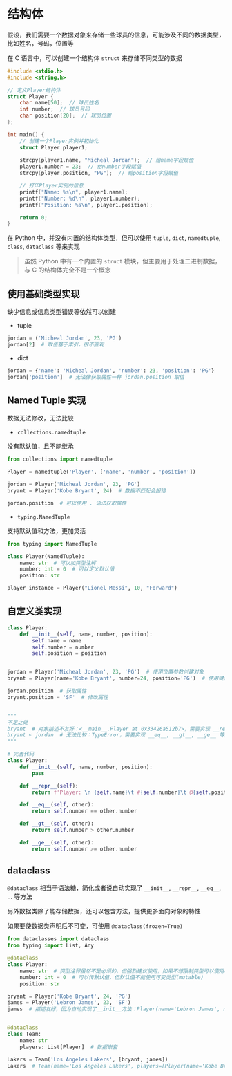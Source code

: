 # 结构体

假设，我们需要一个数据对象来存储一些球员的信息，可能涉及不同的数据类型，比如姓名，号码，位置等

在 C 语言中，可以创建一个结构体 `struct` 来存储不同类型的数据

```c
#include <stdio.h>
#include <string.h>

// 定义Player结构体
struct Player {
    char name[50];  // 球员姓名
    int number;  // 球员号码
    char position[20];  // 球员位置
};

int main() {
    // 创建一个Player实例并初始化
    struct Player player1;
    
    strcpy(player1.name, "Micheal Jordan");  // 给name字段赋值
    player1.number = 23;  // 给number字段赋值
    strcpy(player.position, "PG");  // 给position字段赋值

    // 打印Player实例的信息
    printf("Name: %s\n", player1.name);
    printf("Number: %d\n", player1.number);
    printf("Position: %s\n", player1.position);

    return 0;
}
```

在 Python 中，并没有内置的结构体类型，但可以使用 `tuple`, `dict`, `namedtuple`, `class`, `dataclass` 等来实现

> 虽然 Python 中有一个内置的 `struct` 模块，但主要用于处理二进制数据，与 C 的结构体完全不是一个概念

## 使用基础类型实现

缺少信息或信息类型错误等依然可以创建

- tuple

```python
jordan = ('Micheal Jordan', 23, 'PG')
jordan[2]  # 取值基于索引，很不直观
```

- dict

```python
jordan = {'name': 'Micheal Jordan', 'number': 23, 'position': 'PG'}
jordan['position']  # 无法像获取属性一样 jordan.position 取值
```

## Named Tuple 实现

数据无法修改，无法比较

- `collections.namedtuple`

没有默认值，且不能继承

```python
from collections import namedtuple

Player = namedtuple('Player', ['name', 'number', 'position'])

jordan = Player('Micheal Jordan', 23, 'PG')
bryant = Player('Kobe Bryant', 24)  # 数据不匹配会报错

jordan.position  # 可以使用 . 语法获取属性
```

- `typing.NamedTuple`

支持默认值和方法，更加灵活

```python
from typing import NamedTuple

class Player(NamedTuple):
    name: str  # 可以加类型注解
    number: int = 0  # 可以定义默认值
    position: str

player_instance = Player("Lionel Messi", 10, "Forward")
```

## 自定义类实现

```python
class Player:
    def __init__(self, name, number, position):
        self.name = name
        self.number = number
        self.position = position


jordan = Player('Micheal Jordan', 23, 'PG')  # 使用位置参数创建对象
bryant = Player(name='Kobe Bryant', number=24, position='PG')  # 使用键值参数创建对象

jordan.position  # 获取属性
bryant.position = 'SF'  # 修改属性


"""
不足之处
bryant  # 对象描述不友好：<__main__.Player at 0x33426a512b7>，需要实现 __repr__ 方法来自定义描述
bryant < jordan  # 无法比较：TypeError，需要实现 __eq__, __gt__, __ge__ 等方法来实现比较
"""

# 完善代码
class Player:
    def __init__(self, name, number, position):
        pass

    def __repr__(self):
        return f'Player: \n {self.name}\t #{self.number}\t @{self.position}'

    def __eq__(self, other):
        return self.number == other.number

    def __gt__(self, other):
        return self.number > other.number

    def __ge__(self, other):
        return self.number >= other.number
```

## dataclass

`@dataclass` 相当于语法糖，简化或者说自动实现了 `__init__`, `__repr__`, `__eq__`, ... 等方法

另外数据类除了能存储数据，还可以包含方法，提供更多面向对象的特性

如果要使数据类声明后不可变，可使用 `@dataclass(frozen=True)`

```python
from dataclasses import dataclass
from typing import List, Any

@dataclass
class Player:
    name: str  # 类型注释虽然不是必须的，但强烈建议使用，如果不想限制类型可以使用Any
    number: int = 0  # 可以传默认值，但默认值不能使用可变类型(mutable)
    position: str

bryant = Player('Kobe Bryant', 24, 'PG')
james = Player('Lebron James', 23, 'SF')
james  # 描述友好，因为自动实现了__init__方法：Player(name='Lebron James', number=23, position='SF')


@dataclass
class Team:
    name: str
    players: List[Player]  # 数据嵌套

Lakers = Team('Los Angeles Lakers', [bryant, james])
Lakers  # Team(name='Los Angeles Lakers', players=[Player(name='Kobe Bryant', number=24, position='PG'), Player(name='Lebron James', number=23, position='SF')])
```
